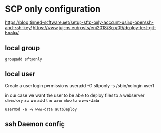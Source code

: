 # SCP only configuration

https://blog.tinned-software.net/setup-sftp-only-account-using-openssh-and-ssh-key/
https://www.jujens.eu/posts/en/2018/Sep/09/deploy-test-git-hooks/

## local group

``` shell
groupadd sftponly
```

## local user

Create a user login permissions
useradd -G sftponly -s /sbin/nologin user1


in our case we want the user to be able to deploy files to a webserver directory so we add the user also to www-data

``` shell
usermod -a -G www-data autoDeploy
```


## ssh Daemon config

``` conf



```